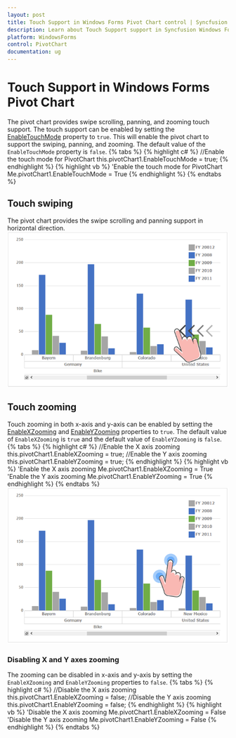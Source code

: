 ```yaml
---
layout: post
title: Touch Support in Windows Forms Pivot Chart control | Syncfusion
description: Learn about Touch Support support in Syncfusion Windows Forms Pivot Chart control and more details.
platform: WindowsForms
control: PivotChart
documentation: ug
--- 
```


# Touch Support in Windows Forms Pivot Chart
The pivot chart provides swipe scrolling, panning, and zooming touch support. The touch support can be enabled by setting the [EnableTouchMode](https://help.syncfusion.com/cr/windowsforms/Syncfusion.Windows.Forms.PivotChart.PivotChart.html#Syncfusion_Windows_Forms_PivotChart_PivotChart_EnableTouchMode) property to `true`. This will enable the pivot chart to support the swiping, panning, and zooming. The default value of the `EnableTouchMode` property is `false`.
{% tabs %}
{% highlight c# %}
//Enable the touch mode for PivotChart
this.pivotChart1.EnableTouchMode = true;
{% endhighlight %}
{% highlight vb %}
'Enable the touch mode for PivotChart
Me.pivotChart1.EnableTouchMode = True
{% endhighlight %}
{% endtabs %}
## Touch swiping
The pivot chart provides the swipe scrolling and panning support in horizontal direction.
![PivotChart_img1](TouchSupport_images/PivotChart_img1.png)

## Touch zooming
Touch zooming in both x-axis and y-axis can be enabled by setting the [EnableXZooming](https://help.syncfusion.com/cr/windowsforms/Syncfusion.Windows.Forms.PivotChart.PivotChart.html#Syncfusion_Windows_Forms_PivotChart_PivotChart_EnableXZooming) and [EnableYZooming](https://help.syncfusion.com/cr/windowsforms/Syncfusion.Windows.Forms.PivotChart.PivotChart.html#Syncfusion_Windows_Forms_PivotChart_PivotChart_EnableYZooming) properties to `true`. The default value of `EnableXZooming` is `true` and the default value of `EnableYZooming` is `false`.
{% tabs %}
{% highlight c# %}
//Enable the X axis zooming
this.pivotChart1.EnableXZooming = true;
//Enable the Y axis zooming
this.pivotChart1.EnableYZooming = true;
{% endhighlight %}
{% highlight vb %}
'Enable the X axis zooming
Me.pivotChart1.EnableXZooming = True
'Enable the Y axis zooming
Me.pivotChart1.EnableYZooming = True
{% endhighlight %}
{% endtabs %}
![PivotChart_img2](TouchSupport_images/PivotChart_img2.png)

### Disabling X and Y axes zooming
The zooming can be disabled in x-axis and y-axis by setting the `EnableXZooming` and `EnableYZooming` properties to `false`.
{% tabs %}
{% highlight c# %}
//Disable the X axis zooming
this.pivotChart1.EnableXZooming = false;
//Disable the Y axis zooming
this.pivotChart1.EnableYZooming = false;
{% endhighlight %}
{% highlight vb %}
'Disable the X axis zooming
Me.pivotChart1.EnableXZooming = False
'Disable the Y axis zooming
Me.pivotChart1.EnableYZooming = False
{% endhighlight %}
{% endtabs %}
